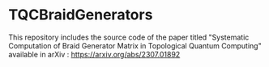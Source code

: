 # TQCBraidGenerators
This repository includes the source code of the paper titled "Systematic Computation of Braid Generator Matrix in Topological Quantum Computing" available in arXiv : https://arxiv.org/abs/2307.01892
